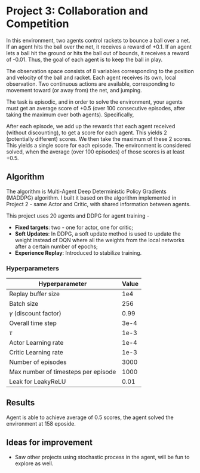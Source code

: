 # Project 3: Collaboration and Competition

In this environment, two agents control rackets to bounce a ball over a net. If an agent hits the ball over the net, it receives a reward of +0.1. If an agent lets a ball hit the ground or hits the ball out of bounds, it receives a reward of -0.01. Thus, the goal of each agent is to keep the ball in play.

The observation space consists of 8 variables corresponding to the position and velocity of the ball and racket. Each agent receives its own, local observation. Two continuous actions are available, corresponding to movement toward (or away from) the net, and jumping.

The task is episodic, and in order to solve the environment, your agents must get an average score of +0.5 (over 100 consecutive episodes, after taking the maximum over both agents). Specifically,

After each episode, we add up the rewards that each agent received (without discounting), to get a score for each agent. This yields 2 (potentially different) scores. We then take the maximum of these 2 scores.
This yields a single score for each episode.
The environment is considered solved, when the average (over 100 episodes) of those scores is at least +0.5.
## Algorithm

The algorithm is Multi-Agent Deep Deterministic Policy Gradients (MADDPG) algorithm. I built it based on the algorithm implemented in Project 2 - same Actor and Critic, with shared information between agents. 


This project uses 20 agents and DDPG for agent training - 
- **Fixed targets**: two - one for actor, one for critic;
- **Soft Updates**: In DDPG, a soft update method is used to update the weight instead of DQN where all the weights from the local networks after a certain number of epochs;
- **Experience Replay**: Introduced to stabilize training. 


### Hyperparameters



| Hyperparameter                      | Value |
| ----------------------------------- | ----- |
| Replay buffer size                  | 1e4   |
| Batch size                          | 256   |
| $\gamma$ (discount factor)          | 0.99  |
| Overall time step                   | 3e-4  |
| $\tau$                              | 1e-3  |
| Actor Learning rate                 | 1e-4  |
| Critic Learning rate                | 1e-3  |
| Number of episodes                  | 3000  |
| Max number of timesteps per episode | 1000  |
| Leak for LeakyReLU                  | 0.01  |


## Results

  Agent is able to achieve average of 0.5 scores, the agent solved the environment at 158 eposide. 


## Ideas for improvement

- Saw other projects using stochastic process in the agent, will be fun to explore as well.

  
